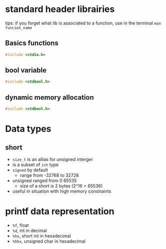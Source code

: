 # standard header librairies

tips: if you forget what lib is associated to a function, use in the terminal `man funcion_name`

## Basics functions

```c
#include <stdio.h>
```

## bool variable

```c
#include <stdbool.h>
```

## dynamic memory allocation

```c
#include <stdbool.h>
```

# Data types

## short

- `size_t` is an allias for unsigned interger
- is a subset of `int` type
- `signed` by default
  - range from -32768 to 32728
- unsigned ranged from 0 65535
  - size of a short is 2 bytes (2^16 = 65536)
- useful in situation with high memory constraints

# printf data representation

- `%f`, float
- `%d`, int in decimal
- `%hx`, short int in hexadecimal
- `%hhx`, unsigned char in hexadecimal
